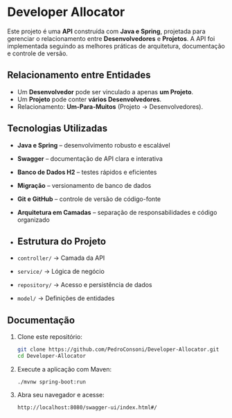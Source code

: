 # Developer Allocator

Este projeto é uma **API** construída com **Java e Spring**, projetada para gerenciar o relacionamento entre **Desenvolvedores** e **Projetos**.
A API foi implementada seguindo as melhores práticas de arquitetura, documentação e controle de versão.

## Relacionamento entre Entidades
- Um **Desenvolvedor** pode ser vinculado a apenas **um Projeto**.
- Um **Projeto** pode conter **vários Desenvolvedores**.
- Relacionamento: **Um-Para-Muitos** (Projeto → Desenvolvedores).

## Tecnologias Utilizadas
- **Java e Spring** – desenvolvimento robusto e escalável
- **Swagger** – documentação de API clara e interativa
- **Banco de Dados H2** – testes rápidos e eficientes
- **Migração** – versionamento de banco de dados
- **Git e GitHub** – controle de versão de código-fonte
- **Arquitetura em Camadas** – separação de responsabilidades e código organizado

- ## Estrutura do Projeto
- `controller/` → Camada da API
- `service/` → Lógica de negócio
- `repository/` → Acesso e persistência de dados
- `model/` → Definições de entidades

## Documentação
1. Clone este repositório:
   ```bash
   git clone https://github.com/PedroConsoni/Developer-Allocator.git
   cd Developer-Allocator
   ```
2. Execute a aplicação com Maven:
      ```
      ./mvnw spring-boot:run
      ```
3. Abra seu navegador e acesse:
   ```
   http://localhost:8080/swagger-ui/index.html#/
   ```
